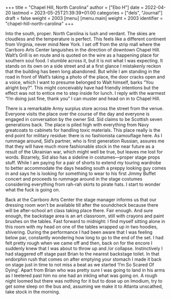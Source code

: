 +++
title = "Chapel Hill, North Carolina"
author = ["Ebo H"]
date = 2022-04-20
lastmod = 2023-05-25T21:39:39+01:00
categories = ["dels", "Journal"]
draft = false
weight = 2003
[menu]
  [menu.main]
    weight = 2003
    identifier = "chapel-hill-north-carolina"
+++

Into the south, proper. North Carolina is lush and verdant. The skies are cloudless and the temperature is perfect. This feels like a different continent from Virginia, never mind New York. I set off from the strip mall where the Carrboro Arts Center languishes in the direction of downtown Chapel Hill. Walt’s Grill is en route and is quoted on the wire as a happening place for southern soul food. I stumble across it, but it is not what I was expecting. It stands on its own on a side street and at a first glance I mistakenly reckon that the building has been long abandoned. But while I am standing in the road in front of Walt’s taking a photo of the place, the door cracks open and a voice, which I want to presume belonged to Walt himself, barks “You alright boy?”. This might conceivably have had friendly intentions but the effect was not to entice me to step inside for lunch. I reply with the warmest “I’m doing just fine, thank you” I can muster and head on in to Chapel Hill.

There is a remarkable Army surplus store across the street from the venue. Everyone visits the place over the course of the day and everyone is engaged in conversation by the owner Sid. Sid claims to be Scottish seven generations back. The place is piled high with everything from Navy greatcoats to cabinets for handling toxic materials. This place really is the end point for military residue: there is no fashionista camouflage here. As I rummage around, Sid’s partner, who is first generation Russian, assures me that they will have much more fashionable stock in the near future as a result of the Ukrainian war, which might well be true, but leaves me lost for words. Bizarrely, Sid also has a sideline in costumes—proper stage props stuff. While I am paying for a pair of shorts to extend my touring wardrobe to better accommodate the days heading south a preppy looking guy comes in and says he is looking for something to wear to his first Jimmy Buffet concert and proceeds to rummage around in the stage costumes considering everything from rah-rah skirts to pirate hats. I start to wonder what the fuck is going on.

Back at the Carrboro Arts Center the stage manager informs us that our dressing room won’t be available till after the soundcheck because there will be after-school art class taking place there. Fair enough. And sure enough, the backstage area is an art classroom, still with crayons and paint brushes on the tables. Fast forward to midnight: I find myself sitting alone in this room with my head on one of the tables wrapped up in two hoodies, shivering. During the performance I had been aware that I was feeling below par, constantly wondering how long to go to the end of the set. I had felt pretty rough when we came off and then, back on for the encore I suddenly knew that I was about to throw up and /or collapse. Instinctively I had staggered off stage past Brian to the nearest backstage toilet. In that endorphin rush that comes on after emptying your stomach I made it back on stage just in time to not miss a beat as we started ‘I’m So Scared Of Dying’. Apart from Brian who was pretty sure I was going to land in his arms as I teetered past him no one had an inkling what was going on. A rough night loomed but there was nothing for it but to dose up on Imodium, try to get some sleep on the bus and, assuming we make it to Atlanta unscathed, take stock in the morning.
